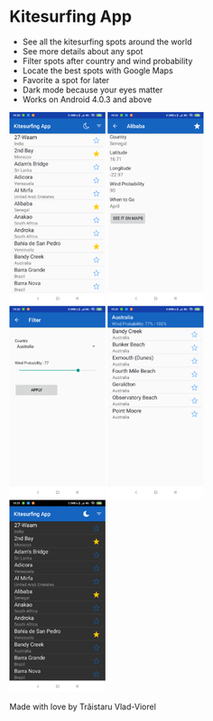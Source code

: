 # Kitesurfing App

- See all the kitesurfing spots around the world
- See more details about any spot
- Filter spots after country and wind probability
- Locate the best spots with Google Maps
- Favorite a spot for later
- Dark mode because your eyes matter
- Works on Android 4.0.3 and above

<img src="_screenshots/ListScreen.png" width="170" />
<img src="_screenshots/DetailsScreen.png" width="170" />
<img src="_screenshots/FilterScreen.png" width="170" />
<img src="_screenshots/FilterResultScreen.png" width="170" />
<img src="_screenshots/DarkListScreen.png" width="170" />

Made with love by Trăistaru Vlad-Viorel